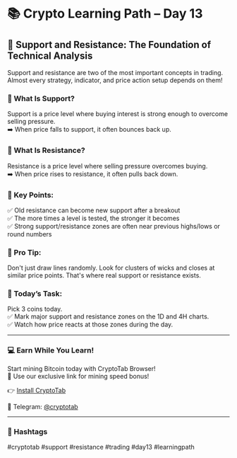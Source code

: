 
# 📚 Crypto Learning Path – Day 13
## 📍 Support and Resistance: The Foundation of Technical Analysis

Support and resistance are two of the most important concepts in trading. Almost every strategy, indicator, and price action setup depends on them!

### 🔹 What Is Support?
Support is a price level where buying interest is strong enough to overcome selling pressure.  
➡️ When price falls to support, it often bounces back up.

### 🔹 What Is Resistance?
Resistance is a price level where selling pressure overcomes buying.  
➡️ When price rises to resistance, it often pulls back down.

### 🔹 Key Points:
✅ Old resistance can become new support after a breakout  
✅ The more times a level is tested, the stronger it becomes  
✅ Strong support/resistance zones are often near previous highs/lows or round numbers

### 🧠 Pro Tip:
Don't just draw lines randomly. Look for clusters of wicks and closes at similar price points. That's where real support or resistance exists.

### 🧪 Today’s Task:
Pick 3 coins today.  
✅ Mark major support and resistance zones on the 1D and 4H charts.  
✅ Watch how price reacts at those zones during the day.

---

### 💻 Earn While You Learn!
Start mining Bitcoin today with CryptoTab Browser!  
🎁 Use our exclusive link for mining speed bonus!  

👉 [Install CryptoTab](https://cryptotabbrowser.com/landing/80/17412792)

🔵 Telegram: [@cryptotab](https://t.me/cryptotab)

---

### 📌 Hashtags
#cryptotab #support #resistance #trading #day13 #learningpath
